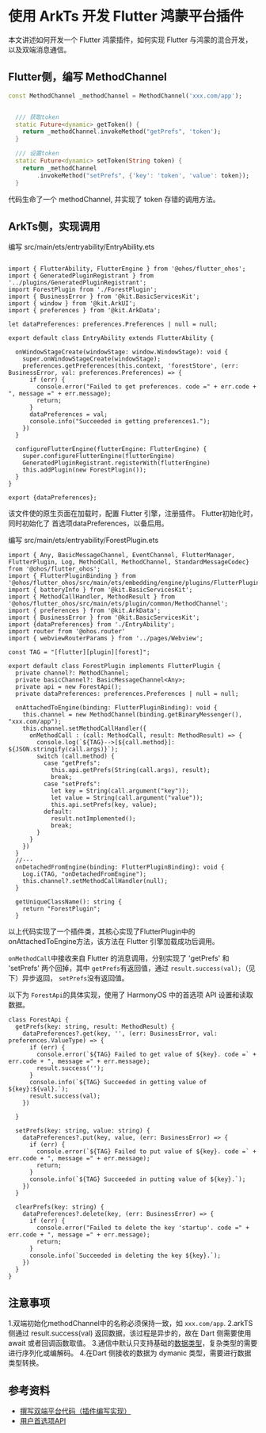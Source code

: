 # 使用 ArkTs 开发 Flutter 鸿蒙平台插件

本文讲述如何开发一个 Flutter 鸿蒙插件，如何实现 Flutter 与鸿蒙的混合开发，以及双端消息通信。

## Flutter侧，编写 MethodChannel

```dart
const MethodChannel _methodChannel = MethodChannel('xxx.com/app');


  /// 获取token
  static Future<dynamic> getToken() {
    return _methodChannel.invokeMethod("getPrefs", 'token');
  }

  /// 设置token
  static Future<dynamic> setToken(String token) {
    return _methodChannel
        .invokeMethod("setPrefs", {'key': 'token', 'value': token});
  }

```

代码生命了一个 methodChannel, 并实现了 token 存错的调用方法。

## ArkTs侧，实现调用

编写 src/main/ets/entryability/EntryAbility.ets

```ets

import { FlutterAbility, FlutterEngine } from '@ohos/flutter_ohos';
import { GeneratedPluginRegistrant } from '../plugins/GeneratedPluginRegistrant';
import ForestPlugin from './ForestPlugin';
import { BusinessError } from '@kit.BasicServicesKit';
import { window } from '@kit.ArkUI';
import { preferences } from '@kit.ArkData';

let dataPreferences: preferences.Preferences | null = null;

export default class EntryAbility extends FlutterAbility {

  onWindowStageCreate(windowStage: window.WindowStage): void {
    super.onWindowStageCreate(windowStage);
    preferences.getPreferences(this.context, 'forestStore', (err: BusinessError, val: preferences.Preferences) => {
      if (err) {
        console.error("Failed to get preferences. code =" + err.code + ", message =" + err.message);
        return;
      }
      dataPreferences = val;
      console.info("Succeeded in getting preferences1.");
    })
  }

  configureFlutterEngine(flutterEngine: FlutterEngine) {
    super.configureFlutterEngine(flutterEngine)
    GeneratedPluginRegistrant.registerWith(flutterEngine)
    this.addPlugin(new ForestPlugin());
  }
}

export {dataPreferences};
```

该文件使的原生页面在加载时，配置 Flutter 引擎，注册插件。 Flutter初始化时，同时初始化了 首选项dataPreferences，以备后用。

编写 src/main/ets/entryability/ForestPlugin.ets

```ets
import { Any, BasicMessageChannel, EventChannel, FlutterManager, FlutterPlugin, Log, MethodCall, MethodChannel, StandardMessageCodec} from '@ohos/flutter_ohos';
import { FlutterPluginBinding } from '@ohos/flutter_ohos/src/main/ets/embedding/engine/plugins/FlutterPlugin';
import { batteryInfo } from '@kit.BasicServicesKit';
import { MethodCallHandler, MethodResult } from '@ohos/flutter_ohos/src/main/ets/plugin/common/MethodChannel';
import { preferences } from '@kit.ArkData';
import { BusinessError } from '@kit.BasicServicesKit';
import {dataPreferences} from './EntryAbility';
import router from '@ohos.router'
import { webviewRouterParams } from '../pages/Webview';

const TAG = "[flutter][plugin][forest]";

export default class ForestPlugin implements FlutterPlugin {
  private channel?: MethodChannel;
  private basicChannel?: BasicMessageChannel<Any>;
  private api = new ForestApi();
  private dataPreferences: preferences.Preferences | null = null;

  onAttachedToEngine(binding: FlutterPluginBinding): void {
    this.channel = new MethodChannel(binding.getBinaryMessenger(), "xxx.com/app");
    this.channel.setMethodCallHandler({
      onMethodCall : (call: MethodCall, result: MethodResult) => {
        console.log(`${TAG}-->[${call.method}]: ${JSON.stringify(call.args)}`);
        switch (call.method) {
          case "getPrefs":
            this.api.getPrefs(String(call.args), result);
            break;
          case "setPrefs":
            let key = String(call.argument("key"));
            let value = String(call.argument("value"));
            this.api.setPrefs(key, value);
          default:
            result.notImplemented();
            break;
        }
      }
    })
  }
  //···
  onDetachedFromEngine(binding: FlutterPluginBinding): void {
    Log.i(TAG, "onDetachedFromEngine");
    this.channel?.setMethodCallHandler(null);
  }

  getUniqueClassName(): string {
    return "ForestPlugin";
  }
```

以上代码实现了一个插件类，其核心实现了FlutterPlugin中的 onAttachedToEngine方法，该方法在 Flutter 引擎加载成功后调用。

`onMethodCall`中接收来自 Flutter 的消息调用，分别实现了 'getPrefs' 和 'setPrefs' 两个回掉，其中 `getPrefs`有返回值，通过 `result.success(val);`（见下）异步返回，
`setPrefs`没有返回值。

以下为 `ForestApi`的具体实现，使用了 HarmonyOS 中的首选项 API 设置和读取数据。

```ets
class ForestApi {
  getPrefs(key: string, result: MethodResult) {
    dataPreferences?.get(key, '', (err: BusinessError, val: preferences.ValueType) => {
      if (err) {
        console.error(`${TAG} Failed to get value of ${key}. code =` + err.code + ", message =" + err.message);
        result.success('');
      }
      console.info(`${TAG} Succeeded in getting value of ${key}:${val}.`);
      result.success(val);
    })

  }

  setPrefs(key: string, value: string) {
    dataPreferences?.put(key, value, (err: BusinessError) => {
      if (err) {
        console.error(`${TAG} Failed to put value of ${key}. code =` + err.code + ", message =" + err.message);
        return;
      }
      console.info(`${TAG} Succeeded in putting value of ${key}.`);
    })
  }

  clearPrefs(key: string) {
    dataPreferences?.delete(key, (err: BusinessError) => {
      if (err) {
        console.error("Failed to delete the key 'startup'. code =" + err.code + ", message =" + err.message);
        return;
      }
      console.info(`Succeeded in deleting the key ${key}.`);
    })
  }
}

```

## 注意事项

1.双端初始化methodChannel中的名称必须保持一致，如 `xxx.com/app`.
2.arkTS侧通过 result.success(val) 返回数据，该过程是异步的，故在 Dart 侧需要使用 await 或者回调函数取值。
3.通信中默认只支持基础的[数据类型](https://docs.flutter.cn/platform-integration/platform-channels/#codec)，复杂类型的需要进行序列化或编解码。
4.在Dart 侧接收的数据为 dymanic 类型，需要进行数据类型转换。

## 参考资料

- [撰写双端平台代码（插件编写实现）](https://docs.flutter.cn/platform-integration/platform-channels/)
- [用户首选项API](https://developer.huawei.com/consumer/cn/doc/harmonyos-references/js-apis-data-preferences-V5)